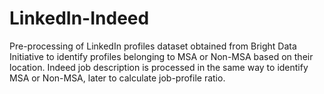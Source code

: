 # LinkedIn-Indeed
Pre-processing of LinkedIn profiles dataset obtained from Bright Data Initiative to identify profiles belonging to MSA or Non-MSA based on their location. Indeed job description is processed in the same way to identify MSA or Non-MSA, later to calculate job-profile ratio.
